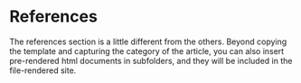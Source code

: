 # References

The references section is a little different from the others. Beyond copying the template and capturing the category of the article, you can also insert pre-rendered html documents in subfolders, and they will be included in the file-rendered site.
